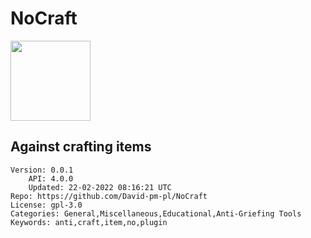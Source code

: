 # NoCraft
<img src="https://raw.githubusercontent.com/Eric-pm-pl/NoCraft/939f528d6775d5fb947d83183a1e4e10e516a394/icon.png" width="128" height="128" />

## Against crafting items
```properties
Version: 0.0.1
    API: 4.0.0
    Updated: 22-02-2022 08:16:21 UTC
Repo: https://github.com/David-pm-pl/NoCraft
License: gpl-3.0
Categories: General,Miscellaneous,Educational,Anti-Griefing Tools
Keywords: anti,craft,item,no,plugin
```